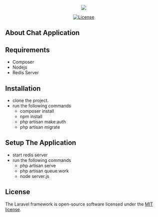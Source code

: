 <p align="center"><img src="https://laravel.com/assets/img/components/logo-laravel.svg"></p>

<p align="center">
<a href="https://packagist.org/packages/laravel/framework"><img src="https://poser.pugx.org/laravel/framework/license.svg" alt="License"></a>
</p>

## About Chat Application

## Requirements

- Composer
- Nodejs
- Redis Server

## Installation

- clone the project.
- run the following commands
    - composer install
    - npm install
    - php artisan make:auth
    - php artisan migrate

## Setup The Application

- start redis server
- run the following commands
    - php artisan serve
    - php artisan queue:work
    - node server.js

## License

The Laravel framework is open-source software licensed under the [MIT license](https://opensource.org/licenses/MIT).
